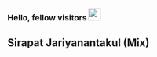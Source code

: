 ### Hello, fellow visitors <img src="https://media.giphy.com/media/hvRJCLFzcasrR4ia7z/giphy.gif" width="25px">
## Sirapat Jariyanantakul (Mix)

<!-- Here are a few fun facts about me:

- 🔭 I’m currently working on ...
- 🌱 I’m currently learning ...
- 👯 I’m looking to collaborate on ...
- 🤔 I’m looking for help with ...
- 💬 Ask me about ...
- 📫 How to reach me: ...
- 😄 Pronouns: ...
- ⚡ Fun fact: ...
-->
